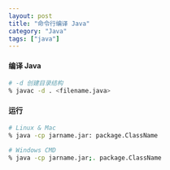 ```yaml
---
layout: post
title: "命令行编译 Java"
category: "Java"
tags: ["java"]
---
```


#### 编译 Java



```bash
# -d 创建目录结构
% javac -d . <filename.java>
```

#### 运行

```bash
# Linux & Mac
% java -cp jarname.jar: package.ClassName 

# Windows CMD
% java -cp jarname.jar;. package.ClassName 
```


